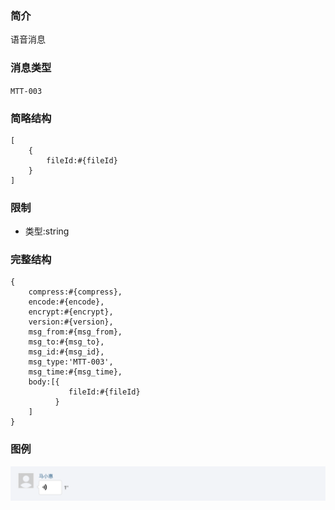 ### 简介

语音消息

### 消息类型

`MTT-003`

### 简略结构
```
[
    {
        fileId:#{fileId}
    }
]
```
### 限制

- 类型:string

### 完整结构
```
{
    compress:#{compress},
    encode:#{encode},
    encrypt:#{encrypt},
    version:#{version},
    msg_from:#{msg_from},
    msg_to:#{msg_to},
    msg_id:#{msg_id},
    msg_type:'MTT-003',
    msg_time:#{msg_time},
    body:[{
             fileId:#{fileId}
          }
    ]
}
```

### 图例

![Alt text][demo]

[demo]:https://github.com/GepengCn/tlim/blob/dev/images/MTT_003.png?raw=true
